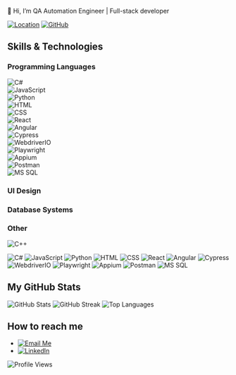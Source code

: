 👋 Hi, I’m QA Automation Engineer | Full-stack developer

[![Location](https://img.shields.io/badge/Location-Ukraine-0078D7?style=for-the-badge&logo=google-maps&logoColor=white)](https://goo.gl/maps) [![GitHub](https://img.shields.io/badge/GitHub-181717?style=for-the-badge&logo=github&logoColor=white)](https://github.com/gadiim)


## Skills & Technologies

### Programming Languages
![C#](https://img.shields.io/badge/C%23-Basic%2FIntermediate-239120?style=for-the-badge&logo=c-sharp)  
![JavaScript](https://img.shields.io/badge/JavaScript-Intermediate%2FAdvanced-black?style=for-the-badge&logo=javascript)  
![Python](https://img.shields.io/badge/Python-Intermediate-blue?style=for-the-badge&logo=python)  
![HTML](https://img.shields.io/badge/HTML-Intermediate-red?style=for-the-badge&logo=html5)  
![CSS](https://img.shields.io/badge/CSS-Intermediate-blue?style=for-the-badge&logo=css3)  
![React](https://img.shields.io/badge/React-Intermediate%2FAdvanced-61DAFB?style=for-the-badge&logo=react)  
![Angular](https://img.shields.io/badge/Angular-Intermediate%2FAdvanced-DD0031?style=for-the-badge&logo=angular)  
![Cypress](https://img.shields.io/badge/Cypress-Intermediate-17202C?style=for-the-badge&logo=cypress)  
![WebdriverIO](https://img.shields.io/badge/WebdriverIO-Intermediate-EA5906?style=for-the-badge&logo=webdriverio)  
![Playwright](https://img.shields.io/badge/Playwright-Intermediate%2FAdvanced-2EAD33?style=for-the-badge&logo=playwright)  
![Appium](https://img.shields.io/badge/Appium-Intermediate-472889?style=for-the-badge&logo=appium)  
![Postman](https://img.shields.io/badge/Postman-Intermediate-FF6C37?style=for-the-badge&logo=postman)  
![MS SQL](https://img.shields.io/badge/MS%20SQL-Intermediate%2FAdvanced-CC2927?style=for-the-badge&logo=microsoft-sql-server)
### UI Design



### Database Systems


### Other
![C++](https://img.shields.io/badge/C%2B%2B-Basic%2FIntermediate-00599C?style=for-the-badge&logo=c%2B%2B)

![C#](https://img.shields.io/badge/-C%23-239120?style=flat-square&logo=c-sharp)
![JavaScript](https://img.shields.io/badge/-JavaScript-black?style=flat-square&logo=javascript)
![Python](https://img.shields.io/badge/-Python-blue?style=flat-square&logo=python)
![HTML](https://img.shields.io/badge/-HTML-red?style=flat-square&logo=html5)
![CSS](https://img.shields.io/badge/-CSS-blue?style=flat-square&logo=css3)
![React](https://img.shields.io/badge/-React-61DAFB?style=flat-square&logo=react)
![Angular](https://img.shields.io/badge/-Angular-DD0031?style=flat-square&logo=angular)
![Cypress](https://img.shields.io/badge/-Cypress-17202C?style=flat-square&logo=cypress)
![WebdriverIO](https://img.shields.io/badge/-WebdriverIO-EA5906?style=flat-square&logo=webdriverio)
![Playwright](https://img.shields.io/badge/-Playwright-2EAD33?style=flat-square&logo=playwright)
![Appium](https://img.shields.io/badge/-Appium-472889?style=flat-square&logo=appium)
![Postman](https://img.shields.io/badge/-Postman-FF6C37?style=flat-square&logo=postman)
![MS SQL](https://img.shields.io/badge/-MS%20SQL-CC2927?style=flat-square&logo=microsoft-sql-server)

## My GitHub Stats
![GitHub Stats](https://github-readme-stats.vercel.app/api?username=gadiim)
![GitHub Streak](https://streak-stats.demolab.com?user=gadiim)
![Top Languages](https://github-readme-stats.vercel.app/api/top-langs/?username=gadiim)

## How to reach me
- [![Email Me](https://img.shields.io/badge/Email_Me-1E88E5?style=for-the-badge&logo=minutemailer&logoColor=white)](mailto:gmelnik@bigmir.net)
- [![LinkedIn](https://img.shields.io/badge/LinkedIn-0077B5?style=for-the-badge&logo=linkedin&logoColor=white)](https://www.linkedin.com/in/hennadii-melnyk-26571b24a/)



![Profile Views](https://komarev.com/ghpvc/?username=gadiim&color=brightgreen)



